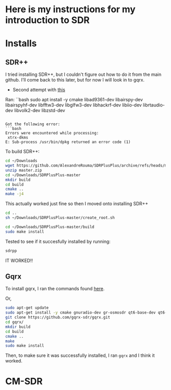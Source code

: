 # Here is my instructions for my introduction to SDR
# Installs
## SDR++
I tried installing SDR++, but I couldn't figure out how to do it from the main github. I'll come back to this later, but for now I will look in to gqrx.
* Second attempt with [this](https://www.aaronrombaut.com/build-sdr-on-raspberry-pi-5/)

Ran:
``bash
sudo apt install -y cmake libad9361-dev libairspy-dev libairspyhf-dev libfftw3-dev libglfw3-dev libhackrf-dev libiio-dev librtaudio-dev libvolk2-dev libzstd-dev
```

Got the following error:
```bash
Errors were encountered while processing:
 xtrx-dkms
E: Sub-process /usr/bin/dpkg returned an error code (1)
```

To build SDR++:
```bash
cd ~/Downloads
wget https://github.com/AlexandreRouma/SDRPlusPlus/archive/refs/heads/master.zip
unzip master.zip
cd ~/Downloads/SDRPlusPlus-master
mkdir build
cd build
cmake ..
make -j4
```

This actually worked just fine so then I moved onto installing SDR++
```bash
cd ..
sh ~/Downloads/SDRPlusPlus-master/create_root.sh

cd ~/Downloads/SDRPlusPlus-master/build
sudo make install
```

Tested to see if it succesfully installed by running:
```bash
sdrpp
```
IT WORKED!!

## Gqrx
To install gqrx, I ran the commands found [here](https://www.gqrx.dk/download/gqrx-sdr-for-the-raspberry-pi). 

Or,
```bash
sudo apt-get update 
sudo apt-get install -y cmake gnuradio-dev gr-osmosdr qt6-base-dev qt6-svg-dev qt6-wayland libasound2-dev libjack-jackd2-dev portaudio19-dev libpulse-dev
git clone https://github.com/gqrx-sdr/gqrx.git
cd gqrx/
mkdir build 
cd build
cmake ..
make
sudo make install
```

Then, to make sure it was successfully installed, I ran `gqrx` and I think it worked.

# CM-SDR

